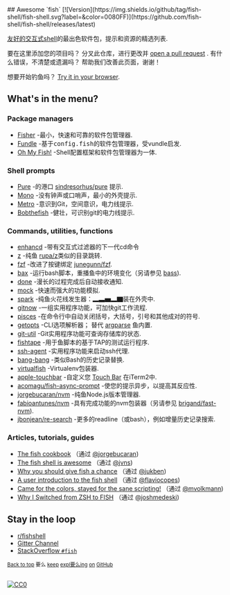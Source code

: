 <div class="github-widget" data-repo="jorgebucaran/awesome-fish"></div>
<script async src="https://pagead2.googlesyndication.com/pagead/js/adsbygoogle.js"></script><ins class="adsbygoogle" style="display:block" data-ad-client="ca-pub-6890694312814945" data-ad-slot="5473692530" data-ad-format="auto"  data-full-width-responsive="true"></ins><script>(adsbygoogle = window.adsbygoogle || []).push({});</script>
## Awesome `fish` [![Version](https://img.shields.io/github/tag/fish-shell/fish-shell.svg?label=&color=0080FF)](https://github.com/fish-shell/fish-shell/releases/latest)

 <a href="https://github.com/fish-shell/fish-shell" title="鱼">友好的交互式shell</a>的最出色软件包，提示和资源的精选列表.

 要在这里添加您的项目吗？  分叉此仓库，进行更改并 [open a pull request](https://github.com/jorgebucaran/awesome-fish/fork) .  有什么错误，不清楚或遗漏吗？  帮助我们改善此页面，谢谢！

想要开始钓鱼吗？ [Try it in your browser](https://rootnroll.com/d/fish-shell).

## What's in the menu?

### Package managers

- [Fisher](https://github.com/jorgebucaran/fisher) -最小，快速和可靠的软件包管理器.
- [Fundle](https://github.com/danhper/fundle) -基于<samp>config.fish</samp>的软件包管理器，受vundle启发.
- [Oh My Fish!](https://github.com/oh-my-fish/oh-my-fish) -Shell配置框架和软件包管理器为一体.

### Shell prompts

- [Pure](https://github.com/rafaelrinaldi/pure) -的港口 [sindresorhus/pure](https://github.com/sindresorhus/pure) 提示.
- [Mono](https://github.com/fishpkg/fish-prompt-mono) -没有钟声或口哨声，最小的外壳提示.
- [Metro](https://github.com/fishpkg/fish-prompt-metro) -意识到Git，空间意识，电力线提示.
- [Bobthefish](https://github.com/oh-my-fish/theme-bobthefish) -健壮，可识别git的电力线提示.

### Commands, utilities, functions

- [enhancd](https://github.com/b4b4r07/enhancd) -带有交互式过滤器的下一代cd命令
- [z](https://github.com/jethrokuan/z) -纯鱼 [rupa/z](https://github.com/rupa/z)类似的目录跳转.
- [fzf](https://github.com/jethrokuan/fzf) -改进了按键绑定 [junegunn/fzf](https://github.com/junegunn/fzf).
- [bax](https://github.com/jorgebucaran/fish-bax) -运行bash脚本，重播鱼中的环境变化（另请参见 [bass](https://github.com/edc/bass)).
- [done](https://github.com/franciscolourenco/done) -漫长的过程完成后自动接收通知.
- [mock](https://github.com/matchai/fish-mock) -快速而强大的功能模拟.
- [spark](https://github.com/jorgebucaran/fish-spark) -纯鱼火花线发生器：▂▃▅▂▇装在外壳中.
- [gitnow](https://github.com/joseluisq/gitnow) -一组实用程序功能，可加快git工作流程.
- [pisces](https://github.com/laughedelic/pisces) -在命令行中自动关闭括号，大括号，引号和其他成对的符号.
- [getopts](https://github.com/jorgebucaran/fish-getopts)  -CLI选项解析器；  替代 [argparse](https://fishshell.com/docs/current/commands.html#argparse) 鱼内置.
- [git-util](https://github.com/fishpkg/fish-git-util) -Git实用程序功能可查询存储库的状态.
- [fishtape](https://github.com/jorgebucaran/fishtape) -用于鱼脚本的基于TAP的测试运行程序.
- [ssh-agent](https://github.com/danhper/fish-ssh-agent) -实用程序功能来启动ssh代理.
- [bang-bang](https://github.com/oh-my-fish/plugin-bang-bang) -类似Bash的历史记录替换.
- [virtualfish](https://github.com/adambrenecki/virtualfish) -Virtualenv包装器.
- [apple-touchbar](https://github.com/rodrigobdz/fish-apple-touchbar) -自定义您 [Touch Bar](https://developer.apple.com/design/human-interface-guidelines/macos/touch-bar/touch-bar-overview) 在iTerm2中.
- [acomagu/fish-async-prompt](https://github.com/acomagu/fish-async-prompt) -使您的提示异步，以提高其反应性. 
- [jorgebucaran/nvm](https://github.com/jorgebucaran/fish-nvm) -纯鱼Node.js版本管理器.
- [fabioantunes/nvm](https://github.com/FabioAntunes/fish-nvm) -具有完成功能的nvm包装器（另请参见 [brigand/fast-nvm](https://github.com/brigand/fast-nvm-fish)).
- [jbonjean/re-search](https://github.com/jbonjean/re-search) -更多的readline（或bash），例如增量历史记录搜索.

### Articles, tutorials, guides

- [The fish cookbook](https://github.com/jorgebucaran/fish-cookbook) （通过 [@jorgebucaran](https://github.com/jorgebucaran))
- [The fish shell is awesome](https://jvns.ca/blog/2017/04/23/the-fish-shell-is-awesome/) （通过 [@jvns](https://github.com/jvns))
- [Why you should give fish a chance](https://dev.to/jukben/why-you-should-give-a-chance-to-fish-shell-5a0l) （通过 [@jukben](https://github.com/jukben))
- [A user introduction to the fish shell](https://flaviocopes.com/fish-shell/) （通过 [@flaviocopes](https://github.com/flaviocopes))
- [Came for the colors, stayed for the sane scripting!](https://mvolkmann.github.io/fish-article/) （通过 [@mvolkmann](https://github.com/mvolkmann))
- [Why I Switched from ZSH to FISH](https://dev.to/joshmedeski/why-i-switched-from-zsh-to-fish-2j17) （通过 [@joshmedeski](https://github.com/joshmedeski)) 

## Stay in the loop

- [r/fishshell](https://www.reddit.com/r/fishshell)
- [Gitter Channel](https://gitter.im/fish-shell/fish-shell)
- [StackOverflow `#fish`](https://stackoverflow.com/questions/tagged/fish)

<sup>[Back to top](#awesome-fish-) 要么 [keep](https://github.com/topics/fish-shell) [expl要么ing](https://github.com/topics/fish-packages) [on](https://github.com/topics/fish) [GitHub](https://github.com/topics/fish-prompt)</sup>

<h2></h2>

[![CC0](http://mirrors.creativecommons.org/presskit/buttons/88x31/svg/cc-zero.svg)](https://creativecommons.org/publicdomain/zero/1.0/)
